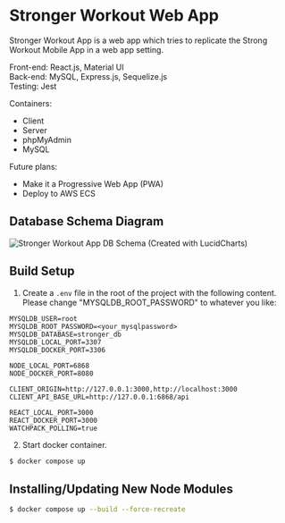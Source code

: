 # Stronger Workout Web App

Stronger Workout App is a web app which tries to replicate the Strong Workout Mobile App in a web app setting.

Front-end: React.js, Material UI \
Back-end: MySQL, Express.js, Sequelize.js \
Testing: Jest

Containers:

- Client
- Server
- phpMyAdmin
- MySQL

Future plans:

- Make it a Progressive Web App (PWA)
- Deploy to AWS ECS

## Database Schema Diagram

![Stronger Workout App DB Schema (Created with LucidCharts)](https://lucid.app/publicSegments/view/16a177f1-a126-4273-9946-a24e559e0f5a/image.png)

## Build Setup

1. Create a `.env` file in the root of the project with the following content. Please change "MYSQLDB_ROOT_PASSWORD" to whatever you like:

```plaintext
MYSQLDB_USER=root
MYSQLDB_ROOT_PASSWORD=<your_mysqlpassword>
MYSQLDB_DATABASE=stronger_db
MYSQLDB_LOCAL_PORT=3307
MYSQLDB_DOCKER_PORT=3306

NODE_LOCAL_PORT=6868
NODE_DOCKER_PORT=8080

CLIENT_ORIGIN=http://127.0.0.1:3000,http://localhost:3000
CLIENT_API_BASE_URL=http://127.0.0.1:6868/api

REACT_LOCAL_PORT=3000
REACT_DOCKER_PORT=3000
WATCHPACK_POLLING=true
```

2. Start docker container.

```bash
$ docker compose up
```

## Installing/Updating New Node Modules

```bash
$ docker compose up --build --force-recreate
```
